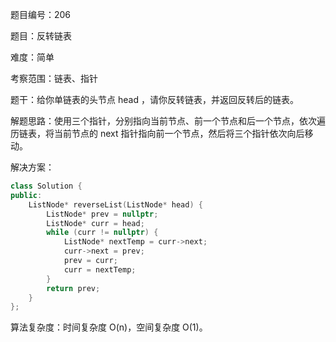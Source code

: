 题目编号：206

题目：反转链表

难度：简单

考察范围：链表、指针

题干：给你单链表的头节点 head ，请你反转链表，并返回反转后的链表。

解题思路：使用三个指针，分别指向当前节点、前一个节点和后一个节点，依次遍历链表，将当前节点的 next 指针指向前一个节点，然后将三个指针依次向后移动。

解决方案：

```cpp
class Solution {
public:
    ListNode* reverseList(ListNode* head) {
        ListNode* prev = nullptr;
        ListNode* curr = head;
        while (curr != nullptr) {
            ListNode* nextTemp = curr->next;
            curr->next = prev;
            prev = curr;
            curr = nextTemp;
        }
        return prev;
    }
};
```

算法复杂度：时间复杂度 O(n)，空间复杂度 O(1)。